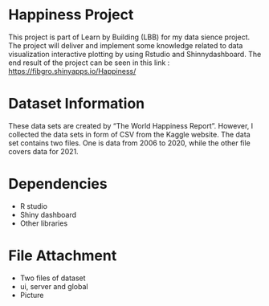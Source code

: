 # Happiness Project

This project is part of Learn by Building (LBB) for my data sience project. 
The project will deliver and implement some knowledge related to data visualization interactive plotting by using Rstudio and Shinnydashboard.
The end result of the project can be seen in this link : https://fibgro.shinyapps.io/Happiness/

# Dataset Information

These data sets are created by “The World Happiness Report”. 
However, I collected the data sets in form of CSV from the Kaggle website. 
The data set contains two files. One is data from 2006 to 2020, while the other file covers data for 2021. 


# Dependencies 

- R studio 
- Shiny dashboard
- Other libraries 

# File Attachment

- Two files of dataset
- ui, server and global 
- Picture
